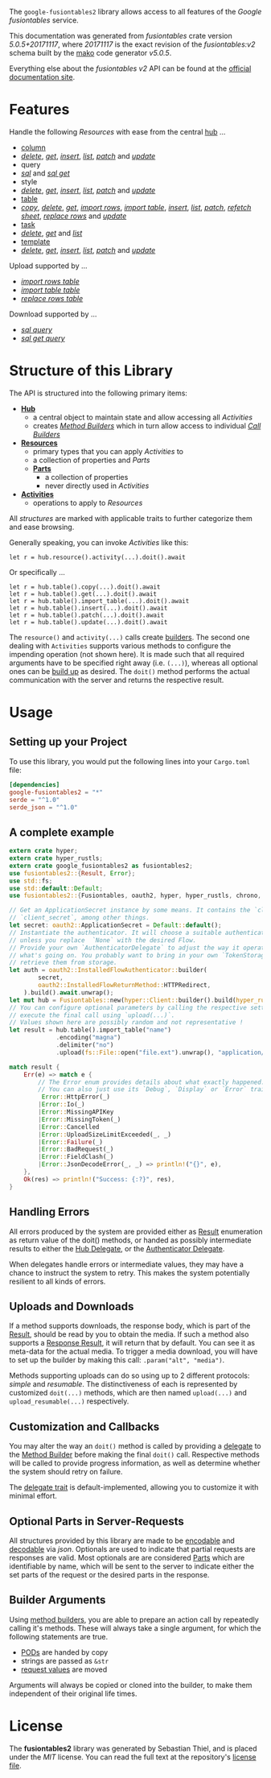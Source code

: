 <!---
DO NOT EDIT !
This file was generated automatically from 'src/generator/templates/api/README.md.mako'
DO NOT EDIT !
-->
The `google-fusiontables2` library allows access to all features of the *Google fusiontables* service.

This documentation was generated from *fusiontables* crate version *5.0.5+20171117*, where *20171117* is the exact revision of the *fusiontables:v2* schema built by the [mako](http://www.makotemplates.org/) code generator *v5.0.5*.

Everything else about the *fusiontables* *v2* API can be found at the
[official documentation site](https://developers.google.com/fusiontables).
# Features

Handle the following *Resources* with ease from the central [hub](https://docs.rs/google-fusiontables2/5.0.5+20171117/google_fusiontables2/Fusiontables) ... 

* [column](https://docs.rs/google-fusiontables2/5.0.5+20171117/google_fusiontables2/api::Column)
 * [*delete*](https://docs.rs/google-fusiontables2/5.0.5+20171117/google_fusiontables2/api::ColumnDeleteCall), [*get*](https://docs.rs/google-fusiontables2/5.0.5+20171117/google_fusiontables2/api::ColumnGetCall), [*insert*](https://docs.rs/google-fusiontables2/5.0.5+20171117/google_fusiontables2/api::ColumnInsertCall), [*list*](https://docs.rs/google-fusiontables2/5.0.5+20171117/google_fusiontables2/api::ColumnListCall), [*patch*](https://docs.rs/google-fusiontables2/5.0.5+20171117/google_fusiontables2/api::ColumnPatchCall) and [*update*](https://docs.rs/google-fusiontables2/5.0.5+20171117/google_fusiontables2/api::ColumnUpdateCall)
* query
 * [*sql*](https://docs.rs/google-fusiontables2/5.0.5+20171117/google_fusiontables2/api::QuerySqlCall) and [*sql get*](https://docs.rs/google-fusiontables2/5.0.5+20171117/google_fusiontables2/api::QuerySqlGetCall)
* style
 * [*delete*](https://docs.rs/google-fusiontables2/5.0.5+20171117/google_fusiontables2/api::StyleDeleteCall), [*get*](https://docs.rs/google-fusiontables2/5.0.5+20171117/google_fusiontables2/api::StyleGetCall), [*insert*](https://docs.rs/google-fusiontables2/5.0.5+20171117/google_fusiontables2/api::StyleInsertCall), [*list*](https://docs.rs/google-fusiontables2/5.0.5+20171117/google_fusiontables2/api::StyleListCall), [*patch*](https://docs.rs/google-fusiontables2/5.0.5+20171117/google_fusiontables2/api::StylePatchCall) and [*update*](https://docs.rs/google-fusiontables2/5.0.5+20171117/google_fusiontables2/api::StyleUpdateCall)
* [table](https://docs.rs/google-fusiontables2/5.0.5+20171117/google_fusiontables2/api::Table)
 * [*copy*](https://docs.rs/google-fusiontables2/5.0.5+20171117/google_fusiontables2/api::TableCopyCall), [*delete*](https://docs.rs/google-fusiontables2/5.0.5+20171117/google_fusiontables2/api::TableDeleteCall), [*get*](https://docs.rs/google-fusiontables2/5.0.5+20171117/google_fusiontables2/api::TableGetCall), [*import rows*](https://docs.rs/google-fusiontables2/5.0.5+20171117/google_fusiontables2/api::TableImportRowCall), [*import table*](https://docs.rs/google-fusiontables2/5.0.5+20171117/google_fusiontables2/api::TableImportTableCall), [*insert*](https://docs.rs/google-fusiontables2/5.0.5+20171117/google_fusiontables2/api::TableInsertCall), [*list*](https://docs.rs/google-fusiontables2/5.0.5+20171117/google_fusiontables2/api::TableListCall), [*patch*](https://docs.rs/google-fusiontables2/5.0.5+20171117/google_fusiontables2/api::TablePatchCall), [*refetch sheet*](https://docs.rs/google-fusiontables2/5.0.5+20171117/google_fusiontables2/api::TableRefetchSheetCall), [*replace rows*](https://docs.rs/google-fusiontables2/5.0.5+20171117/google_fusiontables2/api::TableReplaceRowCall) and [*update*](https://docs.rs/google-fusiontables2/5.0.5+20171117/google_fusiontables2/api::TableUpdateCall)
* [task](https://docs.rs/google-fusiontables2/5.0.5+20171117/google_fusiontables2/api::Task)
 * [*delete*](https://docs.rs/google-fusiontables2/5.0.5+20171117/google_fusiontables2/api::TaskDeleteCall), [*get*](https://docs.rs/google-fusiontables2/5.0.5+20171117/google_fusiontables2/api::TaskGetCall) and [*list*](https://docs.rs/google-fusiontables2/5.0.5+20171117/google_fusiontables2/api::TaskListCall)
* [template](https://docs.rs/google-fusiontables2/5.0.5+20171117/google_fusiontables2/api::Template)
 * [*delete*](https://docs.rs/google-fusiontables2/5.0.5+20171117/google_fusiontables2/api::TemplateDeleteCall), [*get*](https://docs.rs/google-fusiontables2/5.0.5+20171117/google_fusiontables2/api::TemplateGetCall), [*insert*](https://docs.rs/google-fusiontables2/5.0.5+20171117/google_fusiontables2/api::TemplateInsertCall), [*list*](https://docs.rs/google-fusiontables2/5.0.5+20171117/google_fusiontables2/api::TemplateListCall), [*patch*](https://docs.rs/google-fusiontables2/5.0.5+20171117/google_fusiontables2/api::TemplatePatchCall) and [*update*](https://docs.rs/google-fusiontables2/5.0.5+20171117/google_fusiontables2/api::TemplateUpdateCall)


Upload supported by ...

* [*import rows table*](https://docs.rs/google-fusiontables2/5.0.5+20171117/google_fusiontables2/api::TableImportRowCall)
* [*import table table*](https://docs.rs/google-fusiontables2/5.0.5+20171117/google_fusiontables2/api::TableImportTableCall)
* [*replace rows table*](https://docs.rs/google-fusiontables2/5.0.5+20171117/google_fusiontables2/api::TableReplaceRowCall)

Download supported by ...

* [*sql query*](https://docs.rs/google-fusiontables2/5.0.5+20171117/google_fusiontables2/api::QuerySqlCall)
* [*sql get query*](https://docs.rs/google-fusiontables2/5.0.5+20171117/google_fusiontables2/api::QuerySqlGetCall)



# Structure of this Library

The API is structured into the following primary items:

* **[Hub](https://docs.rs/google-fusiontables2/5.0.5+20171117/google_fusiontables2/Fusiontables)**
    * a central object to maintain state and allow accessing all *Activities*
    * creates [*Method Builders*](https://docs.rs/google-fusiontables2/5.0.5+20171117/google_fusiontables2/client::MethodsBuilder) which in turn
      allow access to individual [*Call Builders*](https://docs.rs/google-fusiontables2/5.0.5+20171117/google_fusiontables2/client::CallBuilder)
* **[Resources](https://docs.rs/google-fusiontables2/5.0.5+20171117/google_fusiontables2/client::Resource)**
    * primary types that you can apply *Activities* to
    * a collection of properties and *Parts*
    * **[Parts](https://docs.rs/google-fusiontables2/5.0.5+20171117/google_fusiontables2/client::Part)**
        * a collection of properties
        * never directly used in *Activities*
* **[Activities](https://docs.rs/google-fusiontables2/5.0.5+20171117/google_fusiontables2/client::CallBuilder)**
    * operations to apply to *Resources*

All *structures* are marked with applicable traits to further categorize them and ease browsing.

Generally speaking, you can invoke *Activities* like this:

```Rust,ignore
let r = hub.resource().activity(...).doit().await
```

Or specifically ...

```ignore
let r = hub.table().copy(...).doit().await
let r = hub.table().get(...).doit().await
let r = hub.table().import_table(...).doit().await
let r = hub.table().insert(...).doit().await
let r = hub.table().patch(...).doit().await
let r = hub.table().update(...).doit().await
```

The `resource()` and `activity(...)` calls create [builders][builder-pattern]. The second one dealing with `Activities` 
supports various methods to configure the impending operation (not shown here). It is made such that all required arguments have to be 
specified right away (i.e. `(...)`), whereas all optional ones can be [build up][builder-pattern] as desired.
The `doit()` method performs the actual communication with the server and returns the respective result.

# Usage

## Setting up your Project

To use this library, you would put the following lines into your `Cargo.toml` file:

```toml
[dependencies]
google-fusiontables2 = "*"
serde = "^1.0"
serde_json = "^1.0"
```

## A complete example

```Rust
extern crate hyper;
extern crate hyper_rustls;
extern crate google_fusiontables2 as fusiontables2;
use fusiontables2::{Result, Error};
use std::fs;
use std::default::Default;
use fusiontables2::{Fusiontables, oauth2, hyper, hyper_rustls, chrono, FieldMask};

// Get an ApplicationSecret instance by some means. It contains the `client_id` and 
// `client_secret`, among other things.
let secret: oauth2::ApplicationSecret = Default::default();
// Instantiate the authenticator. It will choose a suitable authentication flow for you, 
// unless you replace  `None` with the desired Flow.
// Provide your own `AuthenticatorDelegate` to adjust the way it operates and get feedback about 
// what's going on. You probably want to bring in your own `TokenStorage` to persist tokens and
// retrieve them from storage.
let auth = oauth2::InstalledFlowAuthenticator::builder(
        secret,
        oauth2::InstalledFlowReturnMethod::HTTPRedirect,
    ).build().await.unwrap();
let mut hub = Fusiontables::new(hyper::Client::builder().build(hyper_rustls::HttpsConnectorBuilder::new().with_native_roots().unwrap().https_or_http().enable_http1().build()), auth);
// You can configure optional parameters by calling the respective setters at will, and
// execute the final call using `upload(...)`.
// Values shown here are possibly random and not representative !
let result = hub.table().import_table("name")
             .encoding("magna")
             .delimiter("no")
             .upload(fs::File::open("file.ext").unwrap(), "application/octet-stream".parse().unwrap()).await;

match result {
    Err(e) => match e {
        // The Error enum provides details about what exactly happened.
        // You can also just use its `Debug`, `Display` or `Error` traits
         Error::HttpError(_)
        |Error::Io(_)
        |Error::MissingAPIKey
        |Error::MissingToken(_)
        |Error::Cancelled
        |Error::UploadSizeLimitExceeded(_, _)
        |Error::Failure(_)
        |Error::BadRequest(_)
        |Error::FieldClash(_)
        |Error::JsonDecodeError(_, _) => println!("{}", e),
    },
    Ok(res) => println!("Success: {:?}", res),
}

```
## Handling Errors

All errors produced by the system are provided either as [Result](https://docs.rs/google-fusiontables2/5.0.5+20171117/google_fusiontables2/client::Result) enumeration as return value of
the doit() methods, or handed as possibly intermediate results to either the 
[Hub Delegate](https://docs.rs/google-fusiontables2/5.0.5+20171117/google_fusiontables2/client::Delegate), or the [Authenticator Delegate](https://docs.rs/yup-oauth2/*/yup_oauth2/trait.AuthenticatorDelegate.html).

When delegates handle errors or intermediate values, they may have a chance to instruct the system to retry. This 
makes the system potentially resilient to all kinds of errors.

## Uploads and Downloads
If a method supports downloads, the response body, which is part of the [Result](https://docs.rs/google-fusiontables2/5.0.5+20171117/google_fusiontables2/client::Result), should be
read by you to obtain the media.
If such a method also supports a [Response Result](https://docs.rs/google-fusiontables2/5.0.5+20171117/google_fusiontables2/client::ResponseResult), it will return that by default.
You can see it as meta-data for the actual media. To trigger a media download, you will have to set up the builder by making
this call: `.param("alt", "media")`.

Methods supporting uploads can do so using up to 2 different protocols: 
*simple* and *resumable*. The distinctiveness of each is represented by customized 
`doit(...)` methods, which are then named `upload(...)` and `upload_resumable(...)` respectively.

## Customization and Callbacks

You may alter the way an `doit()` method is called by providing a [delegate](https://docs.rs/google-fusiontables2/5.0.5+20171117/google_fusiontables2/client::Delegate) to the 
[Method Builder](https://docs.rs/google-fusiontables2/5.0.5+20171117/google_fusiontables2/client::CallBuilder) before making the final `doit()` call. 
Respective methods will be called to provide progress information, as well as determine whether the system should 
retry on failure.

The [delegate trait](https://docs.rs/google-fusiontables2/5.0.5+20171117/google_fusiontables2/client::Delegate) is default-implemented, allowing you to customize it with minimal effort.

## Optional Parts in Server-Requests

All structures provided by this library are made to be [encodable](https://docs.rs/google-fusiontables2/5.0.5+20171117/google_fusiontables2/client::RequestValue) and 
[decodable](https://docs.rs/google-fusiontables2/5.0.5+20171117/google_fusiontables2/client::ResponseResult) via *json*. Optionals are used to indicate that partial requests are responses 
are valid.
Most optionals are are considered [Parts](https://docs.rs/google-fusiontables2/5.0.5+20171117/google_fusiontables2/client::Part) which are identifiable by name, which will be sent to 
the server to indicate either the set parts of the request or the desired parts in the response.

## Builder Arguments

Using [method builders](https://docs.rs/google-fusiontables2/5.0.5+20171117/google_fusiontables2/client::CallBuilder), you are able to prepare an action call by repeatedly calling it's methods.
These will always take a single argument, for which the following statements are true.

* [PODs][wiki-pod] are handed by copy
* strings are passed as `&str`
* [request values](https://docs.rs/google-fusiontables2/5.0.5+20171117/google_fusiontables2/client::RequestValue) are moved

Arguments will always be copied or cloned into the builder, to make them independent of their original life times.

[wiki-pod]: http://en.wikipedia.org/wiki/Plain_old_data_structure
[builder-pattern]: http://en.wikipedia.org/wiki/Builder_pattern
[google-go-api]: https://github.com/google/google-api-go-client

# License
The **fusiontables2** library was generated by Sebastian Thiel, and is placed 
under the *MIT* license.
You can read the full text at the repository's [license file][repo-license].

[repo-license]: https://github.com/Byron/google-apis-rsblob/main/LICENSE.md

